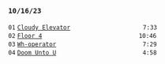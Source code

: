 ### `10/16/23`
`01` [`Cloudy Elevator`](cloudy-elevator.mp3)          ` 7:33`  
`02` [`Floor 4`](floor-4.mp3)              `10:46`  
`03` [`Wh-operator`](wh-operator.mp3)            ` 7:29`  
`04` [`Doom Unto U`](doom-unto-u.mp3)            ` 4:58`